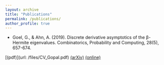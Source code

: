 ```yaml
---
layout: archive
title: "Publications"
permalink: /publications/
author_profile: true
---
```


* Goel, G., & Ahn, A. (2019). Discrete derivative asymptotics of the β-Hermite eigenvalues. Combinatorics, Probability and Computing, 28(5), 657-674.

[(pdf)](url: /files/CV_Gopal.pdf) [(arXiv)](https://arxiv.org/abs/1809.06804) [(online)](https://doi.org/10.1017/S0963548319000087)
